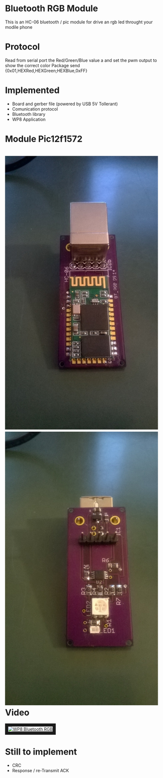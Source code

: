 Bluetooth RGB Module
============

This is an HC-06 bluetooth / pic module for drive an rgb led throught your modile phone

Protocol
============
Read from serial port the Red/Green/Blue value a and set the pwm output to show the correct color
Package send
{0x01,HEXRed,HEXGreen;HEXBlue,0xFF}

Implemented
============
- Board and gerber file (powered by USB 5V Tollerant)
- Comunication protocol
- Bluetooth library
- WP8 Application

Module Pic12f1572
============

![Hardware module Front](/images/WP_20140907_005.jpg?raw=true)
![Hardware module Back](/images/WP_20140907_006.jpg?raw=true)
Video
============

<a href="http://www.youtube.com/watch?feature=player_embedded&v=Vz8ssNsL01g
" target="_blank"><img src="https://img.youtube.com/vi/Vz8ssNsL01g/0.jpg" 
alt="WP8 Bluetooth RGB" width="320" height="240" border="10" /></a>

Still to implement
============
- CRC
- Response / re-Transmit ACK